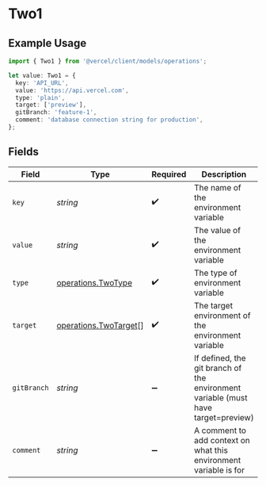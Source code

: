 # Two1

## Example Usage

```typescript
import { Two1 } from '@vercel/client/models/operations';

let value: Two1 = {
  key: 'API_URL',
  value: 'https://api.vercel.com',
  type: 'plain',
  target: ['preview'],
  gitBranch: 'feature-1',
  comment: 'database connection string for production',
};
```

## Fields

| Field       | Type                                                           | Required           | Description                                                                       | Example                                   |
| ----------- | -------------------------------------------------------------- | ------------------ | --------------------------------------------------------------------------------- | ----------------------------------------- |
| `key`       | _string_                                                       | :heavy_check_mark: | The name of the environment variable                                              | API_URL                                   |
| `value`     | _string_                                                       | :heavy_check_mark: | The value of the environment variable                                             | https://api.vercel.com                    |
| `type`      | [operations.TwoType](../../models/operations/twotype.md)       | :heavy_check_mark: | The type of environment variable                                                  | plain                                     |
| `target`    | [operations.TwoTarget](../../models/operations/twotarget.md)[] | :heavy_check_mark: | The target environment of the environment variable                                | [<br/>"preview"<br/>]                     |
| `gitBranch` | _string_                                                       | :heavy_minus_sign: | If defined, the git branch of the environment variable (must have target=preview) | feature-1                                 |
| `comment`   | _string_                                                       | :heavy_minus_sign: | A comment to add context on what this environment variable is for                 | database connection string for production |
